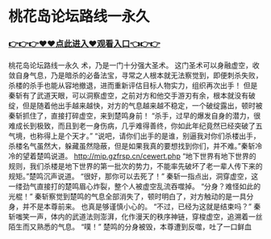 # 桃花岛论坛路线一永久

### <a href="https://github.com/xinfue/dunp/issues/2">👉👉👉♥♥点此进入♥观看入口👈👉👉</a>

桃花岛论坛路线一永久
 术，乃是一门十分强大圣术。
    这门圣术可以身融虚空，收敛自身气息，乃是暗杀的必备法宝，寻常之人根本就无法察觉到，即便刺杀失败，杀楼的杀手也能从容地撤退，进而重新评估目标人物实力，组织再次出手！
    但是秦斩有了武道天眼，可以洞察虚空，之前对方和他交手游刃有余，根本就没有破绽，但是随着他出手越来越快，对方的气息越来越不稳定，一个破绽露出，顿时被秦斩抓住了，直接打碎虚空，来到楚鸣身前！
    “杀手，过早的爆发自身的潜力，很难成长到极致，而且到老一身伤病，几乎难得善终，你如此年纪竟然已经突破了五气境，也称得上是个天才。”
    “说吧，请你们出手的是谁，别逼我对你们杀楼出手，杀楼名气虽然大，躲藏虽然隐蔽，但是如果我真的要想找到你们，并不难。”秦斩冷冷的望着楚鸣说道。
   http://mip.gzfrsp.cn/cewert.php 
    “地下世界有地下世界的规则，我们杀楼是地下世界的第一批次的势力，不能率先破坏了老一辈人传下来的规矩。”楚鸣沉声说道。
    “很好，那你可以去死了！”
    秦斩一指点出，洞穿虚空，这一缕劲气直接打的楚鸣眉心炸裂，整个人被虚空乱流吞噬掉。
    “分身？难怪如此的光棍！”
    秦斩察觉到楚鸣的气息全部消失了，顿时明白了，对方触动的是一具分身，并不是本尊前来。
    也真是够谨慎小心的。
    “不过，已经为这就是结束吗？”
    秦斩嗤笑一声，体内的武道法则澎湃，化作漫天的秩序神链，穿梭虚空，追溯着一丝陌生而又熟悉的气息。
    “噗！”
    楚鸣的分身被毁，本尊遭到反噬，吐了一口鲜血
